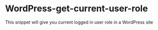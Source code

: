 # WordPress-get-current-user-role
This snippet will give you current logged in user role in a WordPress site
